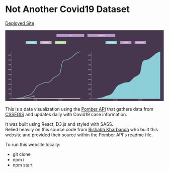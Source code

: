 # Not Another Covid19 Dataset

[Deployed Site](https://eden-covid19-viz.netlify.app/)

![screentshot](./src/Assets/Images/Screenshot.png)

This is a data visualization using the [Pomber API](https://github.com/pomber/covid19) that gathers data from [CSSEGIS](https://github.com/CSSEGISandData/COVID-19) and updates daily with Covid19 case information.

It was built using React, D3.js and styled with SASS.  
Relied heavily on this source code from [Rishabh Kharbanda](https://github.com/techie448/covid19) who built this website and provided their source within the Pomber API's readme file.

To run this website locally:

- git clone
- npm i
- npm start
